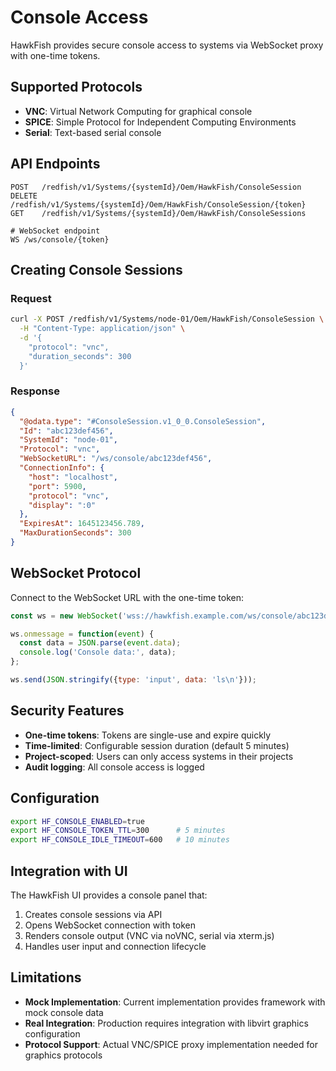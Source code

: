# Console Access

HawkFish provides secure console access to systems via WebSocket proxy with one-time tokens.

## Supported Protocols

- **VNC**: Virtual Network Computing for graphical console
- **SPICE**: Simple Protocol for Independent Computing Environments
- **Serial**: Text-based serial console

## API Endpoints

```
POST   /redfish/v1/Systems/{systemId}/Oem/HawkFish/ConsoleSession
DELETE /redfish/v1/Systems/{systemId}/Oem/HawkFish/ConsoleSession/{token}
GET    /redfish/v1/Systems/{systemId}/Oem/HawkFish/ConsoleSessions

# WebSocket endpoint
WS /ws/console/{token}
```

## Creating Console Sessions

### Request

```bash
curl -X POST /redfish/v1/Systems/node-01/Oem/HawkFish/ConsoleSession \
  -H "Content-Type: application/json" \
  -d '{
    "protocol": "vnc",
    "duration_seconds": 300
  }'
```

### Response

```json
{
  "@odata.type": "#ConsoleSession.v1_0_0.ConsoleSession",
  "Id": "abc123def456",
  "SystemId": "node-01", 
  "Protocol": "vnc",
  "WebSocketURL": "/ws/console/abc123def456",
  "ConnectionInfo": {
    "host": "localhost",
    "port": 5900,
    "protocol": "vnc",
    "display": ":0"
  },
  "ExpiresAt": 1645123456.789,
  "MaxDurationSeconds": 300
}
```

## WebSocket Protocol

Connect to the WebSocket URL with the one-time token:

```javascript
const ws = new WebSocket('wss://hawkfish.example.com/ws/console/abc123def456');

ws.onmessage = function(event) {
  const data = JSON.parse(event.data);
  console.log('Console data:', data);
};

ws.send(JSON.stringify({type: 'input', data: 'ls\n'}));
```

## Security Features

- **One-time tokens**: Tokens are single-use and expire quickly
- **Time-limited**: Configurable session duration (default 5 minutes)
- **Project-scoped**: Users can only access systems in their projects
- **Audit logging**: All console access is logged

## Configuration

```bash
export HF_CONSOLE_ENABLED=true
export HF_CONSOLE_TOKEN_TTL=300      # 5 minutes
export HF_CONSOLE_IDLE_TIMEOUT=600   # 10 minutes
```

## Integration with UI

The HawkFish UI provides a console panel that:

1. Creates console sessions via API
2. Opens WebSocket connection with token
3. Renders console output (VNC via noVNC, serial via xterm.js)
4. Handles user input and connection lifecycle

## Limitations

- **Mock Implementation**: Current implementation provides framework with mock console data
- **Real Integration**: Production requires integration with libvirt graphics configuration
- **Protocol Support**: Actual VNC/SPICE proxy implementation needed for graphics protocols
